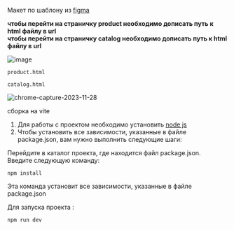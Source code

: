 Макет по шаблону из [figma](https://www.figma.com/file/mnLY69cYE5cqWM5w6n5hXx/Seo-%26-Digital-Marketing-Landing-Page?type=design&node-id=190-1194&mode=design&t=g8Qzd5ptNTLbZIgX-0)

**чтобы перейти на страничку product необходимо дописать путь к html файлу в url**   
**чтобы перейти на страничку catalog необходимо дописать путь к html файлу в url**   

![image](https://github.com/ScherbakovM/advanced-html-css-hw-one/assets/109952823/4c1e9763-7f93-476b-bcd9-0c0c752b625b)    

```
product.html

```   
```
catalog.html

```

![chrome-capture-2023-11-28](https://github.com/ScherbakovM/advanced-html-css-hw-one/assets/109952823/b1909b9c-a901-4580-b4fe-6fb3f69d0e76)


сборка на vite

1) Для работы с проектом необходимо установить [node js ](https://nodejs.org/en/download/)   
2) Чтобы установить все зависимости, указанные в файле package.json, вам нужно выполнить следующие шаги:   

Перейдите в каталог проекта, где находится файл package.json.   
Введите следующую команду:   
```
npm install
```
Эта команда установит все зависимости, указанные в файле package.json   

Для запуска проекта :   
```
npm run dev
```





